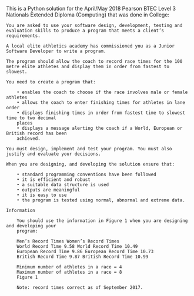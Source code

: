 This is a Python solution for the April/May 2018 Pearson BTEC Level 3 Nationals Extended Diploma (Computing) that was done in College:

    You are asked to use your software design, development, testing and evaluation skills to produce a program that meets a client’s requirements.
    
    A local elite athletics academy has commissioned you as a Junior Software Developer to write a program.
    
    The program should allow the coach to record race times for the 100 metre elite athletes and display them in order from fastest to slowest.
    
    You need to create a program that:
    
        • enables the coach to choose if the race involves male or female athletes
        • allows the coach to enter finishing times for athletes in lane order
        • displays finishing times in order from fastest time to slowest time to two decimal 
        places
        • displays a message alerting the coach if a World, European or British record has been 
        achieved.
    
    You must design, implement and test your program. You must also justify and evaluate your decisions.
    
    When you are designing, and developing the solution ensure that:
    
        • standard programming conventions have been followed
        • it is efficient and robust
        • a suitable data structure is used
        • outputs are meaningful
        • it is easy to use
        • the program is tested using normal, abnormal and extreme data.
    
    Information
    
        You should use the information in Figure 1 when you are designing and developing your 
        program:
        
        Men’s Record Times Women’s Record Times
        World Record Time 9.58 World Record Time 10.49
        European Record Time 9.86 European Record Time 10.73
        British Record Time 9.87 British Record Time 10.99
        
        Minimum number of athletes in a race = 4
        Maximum number of athletes in a race = 8
        Figure 1
    
        Note: record times correct as of September 2017.
